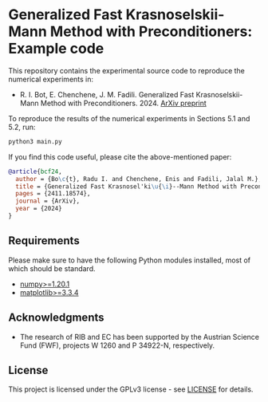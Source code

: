 # Generalized Fast Krasnoselskii-Mann Method with Preconditioners: Example code

This repository contains the experimental source code to reproduce the numerical experiments in:

* R. I. Bot, E. Chenchene, J. M. Fadili. Generalized Fast Krasnoselskii-Mann Method with Preconditioners. 2024. [ArXiv preprint](https://arxiv.org/abs/2411.18574)

To reproduce the results of the numerical experiments in Sections 5.1 and 5.2, run:
```bash
python3 main.py
```

If you find this code useful, please cite the above-mentioned paper:
```BibTeX
@article{bcf24,
  author = {Bo\c{t}, Radu I. and Chenchene, Enis and Fadili, Jalal M.},
  title = {Generalized Fast Krasnosel'ki\u{\i}--Mann Method with Preconditioners},
  pages = {2411.18574},
  journal = {ArXiv},
  year = {2024}
}
```

## Requirements

Please make sure to have the following Python modules installed, most of which should be standard.

* [numpy>=1.20.1](https://pypi.org/project/numpy/)
* [matplotlib>=3.3.4](https://pypi.org/project/matplotlib/)

## Acknowledgments


* The research of RIB and EC has been supported by the Austrian Science Fund (FWF), projects W 1260 and P 34922-N, respectively.
## License
This project is licensed under the GPLv3 license - see [LICENSE](LICENSE) for details.
